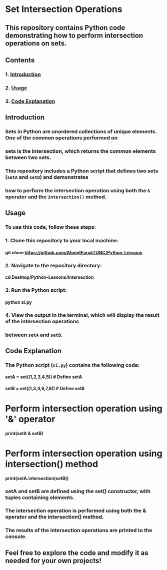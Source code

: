 # Set Intersection Operations

## This repository contains Python code demonstrating how to perform intersection operations on sets.

## Contents

### 1. [Introduction](#introduction)

### 2. [Usage](#usage)

### 3. [Code Explanation](#code-explanation)

## Introduction

### Sets in Python are unordered collections of unique elements. One of the common operations performed on 

### sets is the intersection, which returns the common elements between two sets.

### This repository includes a Python script that defines two sets (`setA` and `setB`) and demonstrates 

### how to perform the intersection operation using both the `&` operator and the `intersection()` method.

## Usage

### To use this code, follow these steps:

### 1. Clone this repository to your local machine:

#### git clone https://github.com/AhmetFarukTUNC/Python-Lessons

### 2. Navigate to the repository directory:

#### cd Desktop/Python-Lessons/Intersection


### 3. Run the Python script:

#### python si.py


### 4. View the output in the terminal, which will display the result of the intersection operations 

### between `setA` and `setB`.

## Code Explanation

### The Python script (`si.py`) contains the following code:

#### setA = set((1,2,3,4,5)) # Define setA

#### setB = set((1,3,4,6,7,8)) # Define setB

# Perform intersection operation using '&' operator

#### print(setA & setB)

# Perform intersection operation using intersection() method

#### print(setA.intersection(setB))

### setA and setB are defined using the set() constructor, with tuples containing elements.

### The intersection operation is performed using both the & operator and the intersection() method.

### The results of the intersection operations are printed to the console.

## Feel free to explore the code and modify it as needed for your own projects!